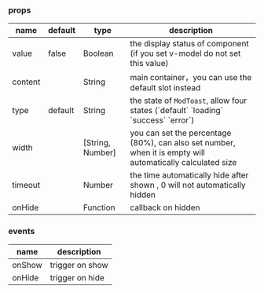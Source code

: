 ### props
| name        | default     |   type      | description |
| ----------- |-------------|-------------|-------------|
| value       | false       |    Boolean  | the display status of component (if you set v-model do not set this value)  |
| content     |             |    String   | main container，you can use the default slot instead |
| type        | default     |    String   | the state of `ModToast`, allow four states (\`default\` \`loading\` \`success\` \`error\`)|
| width       |             |    [String, Number]   | you can set the percentage (80%), can also set number, when it is empty will automatically calculated size |
| timeout     |             |    Number   | the time automatically hide after shown , 0 will not automatically hidden  |
| onHide      |             |    Function | callback on hidden  |

### events
| name        | description |
| ----------- |-------------|
| onShow      | trigger on show |
| onHide      | trigger on hide |

